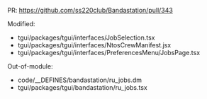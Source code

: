 PR: https://github.com/ss220club/Bandastation/pull/343

Modified:
- tgui/packages/tgui/interfaces/JobSelection.tsx
- tgui/packages/tgui/interfaces/NtosCrewManifest.jsx
- tgui/packages/tgui/interfaces/PreferencesMenu/JobsPage.tsx

Out-of-module:
- code/__DEFINES/bandastation/ru_jobs.dm
- tgui/packages/tgui/bandastation/ru_jobs.tsx
